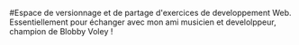 #Espace de versionnage et de partage d'exercices de developpement Web.
Essentiellement pour échanger avec mon ami musicien et develolppeur, champion de Blobby Voley !
